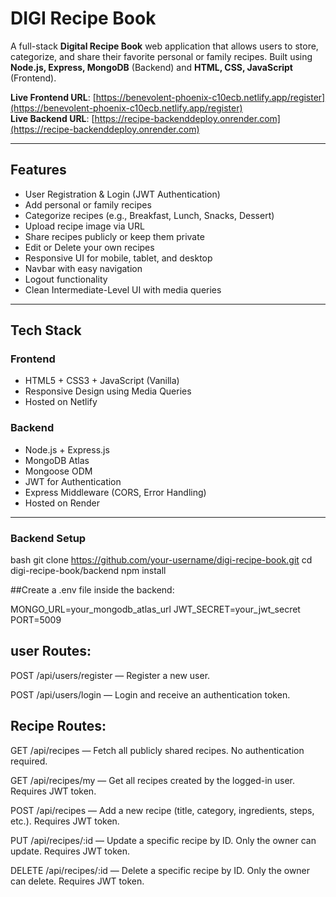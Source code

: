 # DIGI Recipe Book

A full-stack **Digital Recipe Book** web application that allows users to store, categorize, and share their favorite personal or family recipes. Built using **Node.js, Express, MongoDB** (Backend) and **HTML, CSS, JavaScript** (Frontend).

**Live Frontend URL**: [https://benevolent-phoenix-c10ecb.netlify.app/register](https://benevolent-phoenix-c10ecb.netlify.app/register)  
**Live Backend URL**: [https://recipe-backenddeploy.onrender.com](https://recipe-backenddeploy.onrender.com)

---

## Features

- User Registration & Login (JWT Authentication)
- Add personal or family recipes
- Categorize recipes (e.g., Breakfast, Lunch, Snacks, Dessert)
- Upload recipe image via URL
- Share recipes publicly or keep them private
- Edit or Delete your own recipes
- Responsive UI for mobile, tablet, and desktop
- Navbar with easy navigation
- Logout functionality
- Clean Intermediate-Level UI with media queries

---

##  Tech Stack

### Frontend
- HTML5 + CSS3 + JavaScript (Vanilla)
- Responsive Design using Media Queries
- Hosted on Netlify

### Backend
- Node.js + Express.js
- MongoDB Atlas
- Mongoose ODM
- JWT for Authentication
- Express Middleware (CORS, Error Handling)
- Hosted on Render

---


### Backend Setup

bash
git clone https://github.com/your-username/digi-recipe-book.git
cd digi-recipe-book/backend
npm install


##Create a .env file inside the backend:

MONGO_URL=your_mongodb_atlas_url
JWT_SECRET=your_jwt_secret
PORT=5009

## user Routes:

POST /api/users/register — Register a new user.

POST /api/users/login — Login and receive an authentication token.

## Recipe Routes:

GET /api/recipes — Fetch all publicly shared recipes. No authentication required.

GET /api/recipes/my — Get all recipes created by the logged-in user. Requires JWT token.

POST /api/recipes — Add a new recipe (title, category, ingredients, steps, etc.). Requires JWT token.

PUT /api/recipes/:id — Update a specific recipe by ID. Only the owner can update. Requires JWT token.

DELETE /api/recipes/:id — Delete a specific recipe by ID. Only the owner can delete. Requires JWT token.
